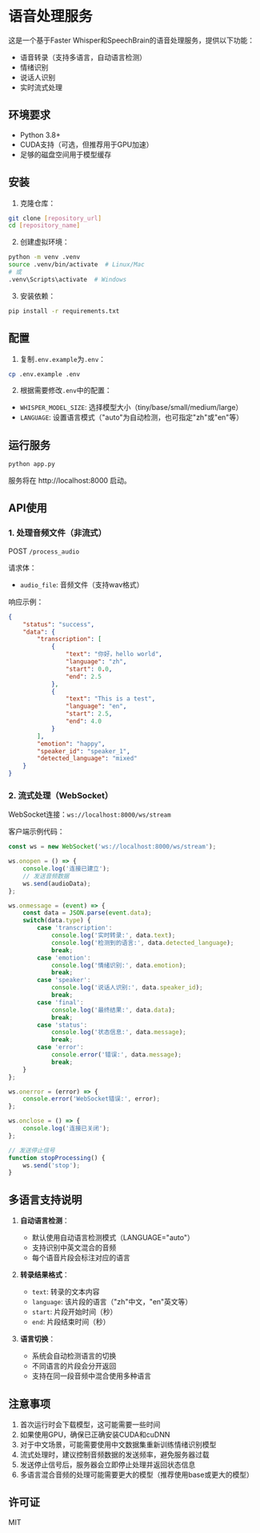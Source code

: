 # 语音处理服务

这是一个基于Faster Whisper和SpeechBrain的语音处理服务，提供以下功能：
- 语音转录（支持多语言，自动语言检测）
- 情绪识别
- 说话人识别
- 实时流式处理

## 环境要求

- Python 3.8+
- CUDA支持（可选，但推荐用于GPU加速）
- 足够的磁盘空间用于模型缓存

## 安装

1. 克隆仓库：
```bash
git clone [repository_url]
cd [repository_name]
```

2. 创建虚拟环境：
```bash
python -m venv .venv
source .venv/bin/activate  # Linux/Mac
# 或
.venv\Scripts\activate  # Windows
```

3. 安装依赖：
```bash
pip install -r requirements.txt
```

## 配置

1. 复制`.env.example`为`.env`：
```bash
cp .env.example .env
```

2. 根据需要修改`.env`中的配置：
- `WHISPER_MODEL_SIZE`: 选择模型大小（tiny/base/small/medium/large）
- `LANGUAGE`: 设置语言模式（"auto"为自动检测，也可指定"zh"或"en"等）

## 运行服务

```bash
python app.py
```

服务将在 http://localhost:8000 启动。

## API使用

### 1. 处理音频文件（非流式）

POST `/process_audio`

请求体：
- `audio_file`: 音频文件（支持wav格式）

响应示例：
```json
{
    "status": "success",
    "data": {
        "transcription": [
            {
                "text": "你好，hello world",
                "language": "zh",
                "start": 0.0,
                "end": 2.5
            },
            {
                "text": "This is a test",
                "language": "en",
                "start": 2.5,
                "end": 4.0
            }
        ],
        "emotion": "happy",
        "speaker_id": "speaker_1",
        "detected_language": "mixed"
    }
}
```

### 2. 流式处理（WebSocket）

WebSocket连接：`ws://localhost:8000/ws/stream`

客户端示例代码：
```javascript
const ws = new WebSocket('ws://localhost:8000/ws/stream');

ws.onopen = () => {
    console.log('连接已建立');
    // 发送音频数据
    ws.send(audioData);
};

ws.onmessage = (event) => {
    const data = JSON.parse(event.data);
    switch(data.type) {
        case 'transcription':
            console.log('实时转录:', data.text);
            console.log('检测到的语言:', data.detected_language);
            break;
        case 'emotion':
            console.log('情绪识别:', data.emotion);
            break;
        case 'speaker':
            console.log('说话人识别:', data.speaker_id);
            break;
        case 'final':
            console.log('最终结果:', data.data);
            break;
        case 'status':
            console.log('状态信息:', data.message);
            break;
        case 'error':
            console.error('错误:', data.message);
            break;
    }
};

ws.onerror = (error) => {
    console.error('WebSocket错误:', error);
};

ws.onclose = () => {
    console.log('连接已关闭');
};

// 发送停止信号
function stopProcessing() {
    ws.send('stop');
}
```

## 多语言支持说明

1. **自动语言检测**：
   - 默认使用自动语言检测模式（LANGUAGE="auto"）
   - 支持识别中英文混合的音频
   - 每个语音片段会标注对应的语言

2. **转录结果格式**：
   - `text`: 转录的文本内容
   - `language`: 该片段的语言（"zh"中文，"en"英文等）
   - `start`: 片段开始时间（秒）
   - `end`: 片段结束时间（秒）

3. **语言切换**：
   - 系统会自动检测语言的切换
   - 不同语言的片段会分开返回
   - 支持在同一段音频中混合使用多种语言

## 注意事项

1. 首次运行时会下载模型，这可能需要一些时间
2. 如果使用GPU，确保已正确安装CUDA和cuDNN
3. 对于中文场景，可能需要使用中文数据集重新训练情绪识别模型
4. 流式处理时，建议控制音频数据的发送频率，避免服务器过载
5. 发送停止信号后，服务器会立即停止处理并返回状态信息
6. 多语言混合音频的处理可能需要更大的模型（推荐使用base或更大的模型）

## 许可证

MIT 